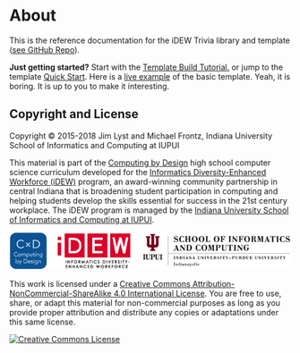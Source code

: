 # About

This is the reference documentation for the iDEW Trivia library and template \([see GitHub Repo](https://github.com/idewcomputing/code-trivia)\).

**Just getting started?** Start with the [Template Build Tutorial.](code-template/template-build-tutorial/) or jump to the template [Quick Start](advanced/trivia-js-library-reference.md#quick-start-for-code-template). Here is a [live example](https://trivia2018--jimlyst.repl.co/) of the basic template. Yeah, it is boring. It is up to you to make it interesting.

## Copyright and License

Copyright © 2015-2018 Jim Lyst and Michael Frontz, Indiana University School of Informatics and Computing at IUPUI

This material is part of the [Computing by Design](https://docs.idew.org/the-cxd-framework/) high school computer science curriculum developed for the [Informatics Diversity-Enhanced Workforce \(iDEW\)](http://soic.iupui.edu/idew/) program, an award-winning community partnership in central Indiana that is broadening student participation in computing and helping students develop the skills essential for success in the 21st century workplace. The iDEW program is managed by the [Indiana University School of Informatics and Computing at IUPUI](https://soic.iupui.edu/).

![](.gitbook/assets/cxd-idew-soic-logo.png)

This work is licensed under a [Creative Commons Attribution-NonCommercial-ShareAlike 4.0 International License](http://creativecommons.org/licenses/by-nc-sa/4.0/). You are free to use, share, or adapt this material for non-commercial purposes as long as you provide proper attribution and distribute any copies or adaptations under this same license.

[![Creative Commons License](https://i.creativecommons.org/l/by-nc-sa/4.0/88x31.png)](http://creativecommons.org/licenses/by-nc-sa/4.0/)

